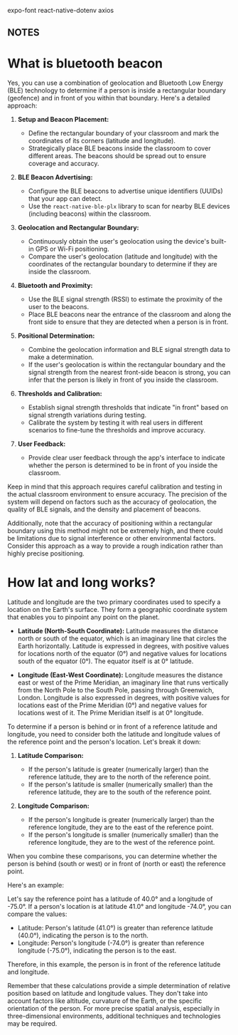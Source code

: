 expo-font
react-native-dotenv
axios

## NOTES

# What is bluetooth beacon

Yes, you can use a combination of geolocation and Bluetooth Low Energy (BLE) technology to determine if a person is inside a rectangular boundary (geofence) and in front of you within that boundary. Here's a detailed approach:

1. **Setup and Beacon Placement:**
   - Define the rectangular boundary of your classroom and mark the coordinates of its corners (latitude and longitude).
   - Strategically place BLE beacons inside the classroom to cover different areas. The beacons should be spread out to ensure coverage and accuracy.

2. **BLE Beacon Advertising:**
   - Configure the BLE beacons to advertise unique identifiers (UUIDs) that your app can detect.
   - Use the `react-native-ble-plx` library to scan for nearby BLE devices (including beacons) within the classroom.

3. **Geolocation and Rectangular Boundary:**
   - Continuously obtain the user's geolocation using the device's built-in GPS or Wi-Fi positioning.
   - Compare the user's geolocation (latitude and longitude) with the coordinates of the rectangular boundary to determine if they are inside the classroom.

4. **Bluetooth and Proximity:**
   - Use the BLE signal strength (RSSI) to estimate the proximity of the user to the beacons.
   - Place BLE beacons near the entrance of the classroom and along the front side to ensure that they are detected when a person is in front.

5. **Positional Determination:**
   - Combine the geolocation information and BLE signal strength data to make a determination.
   - If the user's geolocation is within the rectangular boundary and the signal strength from the nearest front-side beacon is strong, you can infer that the person is likely in front of you inside the classroom.

6. **Thresholds and Calibration:**
   - Establish signal strength thresholds that indicate "in front" based on signal strength variations during testing.
   - Calibrate the system by testing it with real users in different scenarios to fine-tune the thresholds and improve accuracy.

7. **User Feedback:**
   - Provide clear user feedback through the app's interface to indicate whether the person is determined to be in front of you inside the classroom.

Keep in mind that this approach requires careful calibration and testing in the actual classroom environment to ensure accuracy. The precision of the system will depend on factors such as the accuracy of geolocation, the quality of BLE signals, and the density and placement of beacons.

Additionally, note that the accuracy of positioning within a rectangular boundary using this method might not be extremely high, and there could be limitations due to signal interference or other environmental factors. Consider this approach as a way to provide a rough indication rather than highly precise positioning.


# How lat and long works?

Latitude and longitude are the two primary coordinates used to specify a location on the Earth's surface. They form a geographic coordinate system that enables you to pinpoint any point on the planet.

- **Latitude (North-South Coordinate):** Latitude measures the distance north or south of the equator, which is an imaginary line that circles the Earth horizontally. Latitude is expressed in degrees, with positive values for locations north of the equator (0°) and negative values for locations south of the equator (0°). The equator itself is at 0° latitude.

- **Longitude (East-West Coordinate):** Longitude measures the distance east or west of the Prime Meridian, an imaginary line that runs vertically from the North Pole to the South Pole, passing through Greenwich, London. Longitude is also expressed in degrees, with positive values for locations east of the Prime Meridian (0°) and negative values for locations west of it. The Prime Meridian itself is at 0° longitude.

To determine if a person is behind or in front of a reference latitude and longitude, you need to consider both the latitude and longitude values of the reference point and the person's location. Let's break it down:

1. **Latitude Comparison:**
   - If the person's latitude is greater (numerically larger) than the reference latitude, they are to the north of the reference point.
   - If the person's latitude is smaller (numerically smaller) than the reference latitude, they are to the south of the reference point.

2. **Longitude Comparison:**
   - If the person's longitude is greater (numerically larger) than the reference longitude, they are to the east of the reference point.
   - If the person's longitude is smaller (numerically smaller) than the reference longitude, they are to the west of the reference point.

When you combine these comparisons, you can determine whether the person is behind (south or west) or in front of (north or east) the reference point.

Here's an example:

Let's say the reference point has a latitude of 40.0° and a longitude of -75.0°. If a person's location is at latitude 41.0° and longitude -74.0°, you can compare the values:

- Latitude: Person's latitude (41.0°) is greater than reference latitude (40.0°), indicating the person is to the north.
- Longitude: Person's longitude (-74.0°) is greater than reference longitude (-75.0°), indicating the person is to the east.

Therefore, in this example, the person is in front of the reference latitude and longitude.

Remember that these calculations provide a simple determination of relative position based on latitude and longitude values. They don't take into account factors like altitude, curvature of the Earth, or the specific orientation of the person. For more precise spatial analysis, especially in three-dimensional environments, additional techniques and technologies may be required.